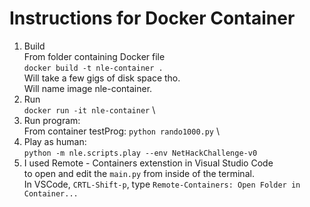 # Instructions for Docker Container

1. Build \
   From folder containing Docker file \
   `docker build -t nle-container .` \
   Will take a few gigs of disk space tho. \
   Will name image nle-container.
2. Run \
   `docker run -it nle-container` \
3. Run program: \
   From container testProg: `python rando1000.py` \
4. Play as human: \
   `python -m nle.scripts.play --env NetHackChallenge-v0`
5. I used Remote - Containers extenstion in Visual Studio Code \
   to open and edit the `main.py` from inside of the terminal. \
   In VSCode, `CRTL-Shift-p`, type `Remote-Containers: Open Folder in Container...`
